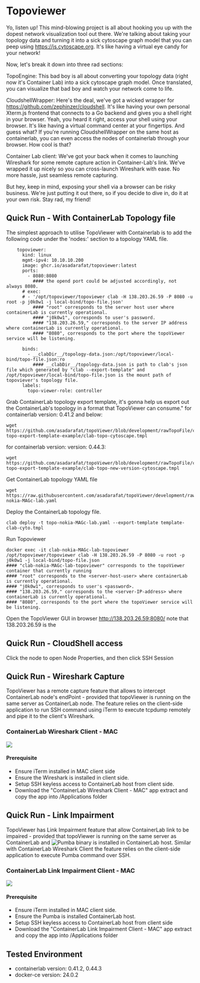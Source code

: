 # Topoviewer
Yo, listen up! This mind-blowing project is all about hooking you up with the dopest network visualization tool out there. We're talking about taking your topology data and turning it into a sick cytoscape graph model that you can peep using https://js.cytoscape.org. It's like having a virtual eye candy for your network!

Now, let's break it down into three rad sections:

TopoEngine: This bad boy is all about converting your topology data (right now it's Container Lab) into a sick cytoscape graph model. Once translated, you can visualize that bad boy and watch your network come to life.

CloudshellWrapper: Here's the deal, we've got a wicked wrapper for https://github.com/zephinzer/cloudshell. It's like having your own personal Xterm.js frontend that connects to a Go backend and gives you a shell right in your browser. Yeah, you heard it right, access your shell using your browser. It's like having a virtual command center at your fingertips. And guess what? If you're running CloudshellWrapper on the same host as containerlab, you can even access the nodes of containerlab through your browser. How cool is that?

Container Lab client: We've got your back when it comes to launching Wireshark for some remote capture action in Container-Lab's link. We've wrapped it up nicely so you can cross-launch Wireshark with ease. No more hassle, just seamless remote capturing.

But hey, keep in mind, exposing your shell via a browser can be risky business. We're just putting it out there, so if you decide to dive in, do it at your own risk. Stay rad, my friend!


## Quick Run - With ContainerLab Topology file

The simplest approach to utilise TopoViewer with Containerlab is to add the following code under the 'nodes:' section to a topology YAML file.
```Shell
    topoviewer:
      kind: linux
      mgmt-ipv4: 10.10.10.200
      image: ghcr.io/asadarafat/topoviewer:latest
      ports:
        - 8080:8080
          #### the opend port could be adjusted accordingly, not always 8080.
      # exec:
      # - '/opt/topoviewer/topoviewer clab -H 138.203.26.59 -P 8080 -u root -p j0k0w1 -j local-bind/topo-file.json' 
          #### "root" corresponds to the server host user where containerLab is currently operational.
          #### "j0k0w1", corresponds to user's password.
          #### "138.203.26.59," corresponds to the server IP address where containerLab is currently operational.
          #### "8080", corresponds to the port where the topoViewer service will be listening.
                
      binds:
        - __clabDir__/topology-data.json:/opt/topoviewer/local-bind/topo-file.json:ro
          #### __clabDir__/topology-data.json is path to clab's json file which generated by "clab --export-template" and /opt/topoviewer/local-bind/topo-file.json is the mount path of topoviever's topology file.
      labels:
        topo-viewer-role: controller
```

Grab ContainerLab topology export template, it's gonna help us export out the ContainerLab's topology in a format that TopoViewer can consume."
for containerlab version: 0.41.2 and below:
```Shell
wget https://github.com/asadarafat/topoViewer/blob/development/rawTopoFile/clab-topo-export-template-example/clab-topo-cytoscape.tmpl
```
for containerlab version: version: 0.44.3:
```Shell
wget https://github.com/asadarafat/topoViewer/blob/development/rawTopoFile/clab-topo-export-template-example/clab-topo-new-version-cytoscape.tmpl
```

Get ContainerLab topology YAML file
```Shell
wget https://raw.githubusercontent.com/asadarafat/topoViewer/development/rawTopoFile/topo-nokia-MAGc-lab.yaml
```

Deploy the ContainerLab topology file.
```Shell
clab deploy -t topo-nokia-MAGc-lab.yaml --export-template template-clab-cyto.tmpl

```

Run Topoviewer
```Shell
docker exec -it clab-nokia-MAGc-lab-topoviewer /opt/topoviewer/topoviewer clab -H 138.203.26.59 -P 8080 -u root -p j0k0w1 -j local-bind/topo-file.json
#### "clab-nokia-MAGc-lab-topoviewer" corresponds to the topoViewer container that currently running
#### "root" corresponds to the <server-host-user> where containerLab is currently operational.
#### "j0k0w1", corresponds to user's <password>.
#### "138.203.26.59," corresponds to the <server-IP-address> where containerLab is currently operational.
#### "8080", corresponds to the port where the topoViewer service will be listening.
```

Open the TopoViewer GUI in browser http://138.203.26.59:8080/ 
note that 138.203.26.59 is the <server-IP-address>

## Quick Run - CloudShell access
Click the node to open Node Properties, and then click SSH Session

## Quick Run - Wireshark Capture
TopoViewer has a remote capture feature that allows to intercept ContainerLab node's endPoint - provided that topoViewer is running on the same server as ContainerLab node. The feature relies on the client-side application to run SSH command using iTerm to execute tcpdump remotely and pipe it to the client's Wireshark.

### ContainerLab Wireshark Client - MAC 
![](https://github.com/asadarafat/topoViewer/blob/development/docs/mac-client-package-edit-client-capture-wireshark.gif)

#### Prerequisite
- Ensure iTerm installed in MAC client side
- Ensure the Wireshark is installed in client side.
- Setup SSH keyless access to ContainerLab host from client side.
- Download the "ContainerLab Wireshark Client - MAC" app extract and copy the app into /Applications folder


## Quick Run - Link Impairment
TopoViewer has Link Impairment feature that allow ContainerLab link to be impaired - provided that topoViewer is running on the same server as ContainerLab 
and ![Pumba](https://github.com/alexei-led/pumba/releases) binary is installed in ContainerLab host. Similar with ContainerLab Wireshark Client the feature relies on the client-side application to execute Pumba command over SSH.

### ContainerLab Link Impairment Client - MAC 
![](https://github.com/asadarafat/topoViewer/blob/development/docs/mac-client-package-edit-client-pumba-delay.gif)

#### Prerequisite
- Ensure iTerm installed in MAC client side.
- Ensure the Pumba is installed ContainerLab host.
- Setup SSH keyless access to ContainerLab host from client side
- Download the "ContainerLab Link Impairment Client - MAC" app extract and copy the app into /Applications folder


## Tested Environment
- containerlab version:  0.41.2, 0.44.3
- docker-ce version: 24.0.2
